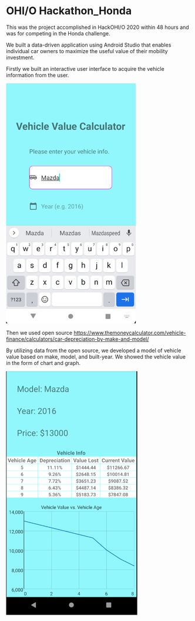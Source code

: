 # OHI/O Hackathon_Honda
This was the project accomplished in HackOHI/O 2020 within 48 hours and was for competing in the Honda challenge.

We built a data-driven application using Android Studio that enables individual car owners to maximize the useful value of their mobility investment.

Firstly we built an interactive user interface to acquire the vehicle information from the user.

<img src="Hack2.PNG">

Then we used open source  https://www.themoneycalculator.com/vehicle-finance/calculators/car-depreciation-by-make-and-model/

By utilizing data from the open source, we developed a model of vehicle value based on make, model, and built-year. We showed the vehicle value in the form of chart and graph.

<img src="Hack3.PNG">
